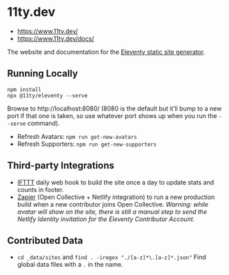 # 11ty.dev

* https://www.11ty.dev/
* https://www.11ty.dev/docs/

The website and documentation for the [Eleventy static site generator](https://github.com/11ty/eleventy/).

## Running Locally

```
npm install
npx @11ty/eleventy --serve
```

Browse to http://localhost:8080/ (8080 is the default but it’ll bump to a new port if that one is taken, so use whatever port shows up when you run the `--serve` command).

* Refresh Avatars: `npm run get-new-avatars`
* Refresh Supporters: `npm run get-new-supporters`

## Third-party Integrations

* [IFTTT](https://ifttt.com/) daily web hook to build the site once a day to update stats and counts in footer.
* [Zapier](https://zapier.com/) (Open Collective + Netlify integration) to run a new production build when a new contributor joins Open Collective. _Warning: while avatar will show on the site, there is still a manual step to send the Netlify Identity invitation for the Eleventy Contributor Account._

## Contributed Data

* `cd _data/sites` and `find . -iregex "./[a-z]*\.[a-z]*.json"` Find global data files with a `.` in the name.